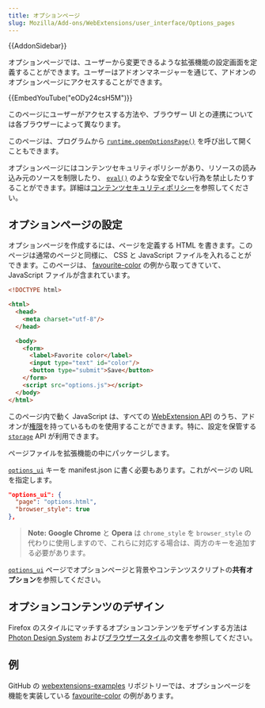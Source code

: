 ```yaml
---
title: オプションページ
slug: Mozilla/Add-ons/WebExtensions/user_interface/Options_pages
---
```


{{AddonSidebar}}

オプションページでは、ユーザーから変更できるような拡張機能の設定画面を定義することができます。ユーザーはアドオンマネージャーを通じて、アドオンのオプションページにアクセスすることができます。

{{EmbedYouTube("eODy24csH5M")}}

このページにユーザーがアクセスする方法や、ブラウザー UI との連携については各ブラウザーによって異なります。

このページは、プログラムから [`runtime.openOptionsPage()`](/ja/docs/Mozilla/Add-ons/WebExtensions/API/runtime/openOptionsPage) を呼び出して開くこともできます。

オプションページにはコンテンツセキュリティポリシーがあり、リソースの読み込み元のソースを制限したり、 [`eval()`](/ja/docs/Web/JavaScript/Reference/Global_Objects/eval) のような安全でない行為を禁止したりすることができます。詳細は[コンテンツセキュリティポリシー](/ja/docs/Mozilla/Add-ons/WebExtensions/Content_Security_Policy)を参照してください。

## オプションページの設定

オプションページを作成するには、ページを定義する HTML を書きます。このページは通常のページと同様に、 CSS と JavaScript ファイルを入れることができます。このページは、 [favourite-color](https://github.com/mdn/webextensions-examples/tree/master/favourite-colour) の例から取ってきていて、 JavaScript ファイルが含まれています。

```html
<!DOCTYPE html>

<html>
  <head>
    <meta charset="utf-8"/>
  </head>

  <body>
    <form>
      <label>Favorite color</label>
      <input type="text" id="color"/>
      <button type="submit">Save</button>
    </form>
    <script src="options.js"></script>
  </body>
</html>
```

このページ内で動く JavaScript は、すべての [WebExtension API](/ja/Add-ons/WebExtensions/API) のうち、アドオンが[権限](/ja/docs/Mozilla/Add-ons/WebExtensions/manifest.json/permissions)を持っているものを使用することができます。特に、設定を保管する [`storage`](/ja/docs/Mozilla/Add-ons/WebExtensions/API/storage) API が利用できます。

ページファイルを拡張機能の中にパッケージします。

[`options_ui`](/ja/docs/Mozilla/Add-ons/WebExtensions/manifest.json/options_ui) キーを manifest.json に書く必要もあります。これがページの URL を指定します。

```json
"options_ui": {
  "page": "options.html",
  "browser_style": true
},
```

> **Note:** **Google Chrome** と **Opera** は `chrome_style` を `browser_style` の代わりに使用しますので、これらに対応する場合は、両方のキーを追加する必要があります。

[`options_ui`](/ja/docs/Mozilla/Add-ons/WebExtensions/manifest.json/options_ui) ページでオプションページと背景やコンテンツスクリプトの**共有オプション**を参照してください。

## オプションコンテンツのデザイン

Firefox のスタイルにマッチするオプションコンテンツをデザインする方法は [Photon Design System](https://design.firefox.com/photon/index.html) および[ブラウザースタイル](/ja/docs/Mozilla/Add-ons/WebExtensions/user_interface/Browser_styles)の文書を参照してください。

## 例

GitHub の [webextensions-examples](https://github.com/mdn/webextensions-examples) リポジトリーでは、オプションページを機能を実装している [favourite-color](https://github.com/mdn/webextensions-examples/tree/master/favourite-colour) の例があります。
